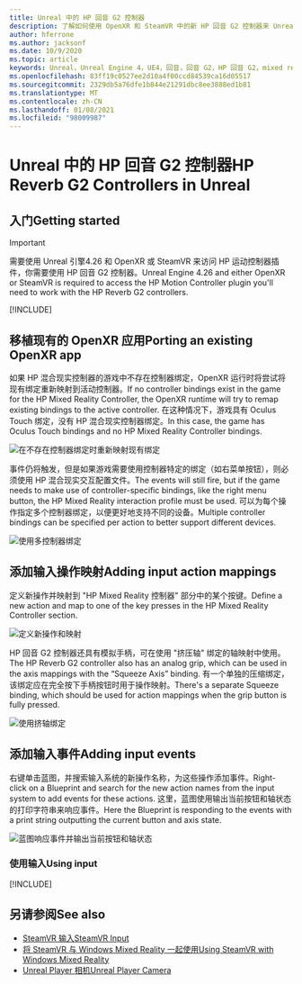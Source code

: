 ```yaml
---
title: Unreal 中的 HP 回音 G2 控制器
description: 了解如何使用 OpenXR 和 SteamVR 中的新 HP 回音 G2 控制器来 Unreal 混合现实应用程序。
author: hferrone
ms.author: jacksonf
ms.date: 10/9/2020
ms.topic: article
keywords: Unreal，Unreal Engine 4，UE4，回音，回音 G2，HP 回音 G2，mixed reality，开发，运动控制器，用户输入，功能，新项目，模拟器，文档，指南，功能，全息影像，游戏开发，混合现实耳机，windows mixed reality 耳机，虚拟现实耳机
ms.openlocfilehash: 83ff19c0527ee2d10a4f00ccd84539ca16d05517
ms.sourcegitcommit: 2329db5a76dfe1b844e21291dbc8ee3888ed1b81
ms.translationtype: MT
ms.contentlocale: zh-CN
ms.lasthandoff: 01/08/2021
ms.locfileid: "98009987"
---
```

# <a name="hp-reverb-g2-controllers-in-unreal"></a><span data-ttu-id="37287-104">Unreal 中的 HP 回音 G2 控制器</span><span class="sxs-lookup"><span data-stu-id="37287-104">HP Reverb G2 Controllers in Unreal</span></span> 

## <a name="getting-started"></a><span data-ttu-id="37287-105">入门</span><span class="sxs-lookup"><span data-stu-id="37287-105">Getting started</span></span>

> [!IMPORTANT]
> <span data-ttu-id="37287-106">需要使用 Unreal 引擎4.26 和 OpenXR 或 SteamVR 来访问 HP 运动控制器插件，你需要使用 HP 回音 G2 控制器。</span><span class="sxs-lookup"><span data-stu-id="37287-106">Unreal Engine 4.26 and either OpenXR or SteamVR is required to access the HP Motion Controller plugin you'll need to work with the HP Reverb G2 controllers.</span></span>

[!INCLUDE[](includes/tabs-g2-controllers-in-unreal.md)]

## <a name="porting-an-existing-openxr-app"></a><span data-ttu-id="37287-107">移植现有的 OpenXR 应用</span><span class="sxs-lookup"><span data-stu-id="37287-107">Porting an existing OpenXR app</span></span> 

<span data-ttu-id="37287-108">如果 HP 混合现实控制器的游戏中不存在控制器绑定，OpenXR 运行时将尝试将现有绑定重新映射到活动控制器。</span><span class="sxs-lookup"><span data-stu-id="37287-108">If no controller bindings exist in the game for the HP Mixed Reality Controller, the OpenXR runtime will try to remap existing bindings to the active controller.</span></span>  <span data-ttu-id="37287-109">在这种情况下，游戏具有 Oculus Touch 绑定，没有 HP 混合现实控制器绑定。</span><span class="sxs-lookup"><span data-stu-id="37287-109">In this case, the game has Oculus Touch bindings and no HP Mixed Reality Controller bindings.</span></span>

![在不存在控制器绑定时重新映射现有绑定](images/reverb-g2-img-04.png)

<span data-ttu-id="37287-111">事件仍将触发，但是如果游戏需要使用控制器特定的绑定（如右菜单按钮），则必须使用 HP 混合现实交互配置文件。</span><span class="sxs-lookup"><span data-stu-id="37287-111">The events will still fire, but if the game needs to make use of controller-specific bindings, like the right menu button, the HP Mixed Reality interaction profile must be used.</span></span>  <span data-ttu-id="37287-112">可以为每个操作指定多个控制器绑定，以便更好地支持不同的设备。</span><span class="sxs-lookup"><span data-stu-id="37287-112">Multiple controller bindings can be specified per action to better support different devices.</span></span>
   
![使用多控制器绑定](images/reverb-g2-img-05.png)

## <a name="adding-input-action-mappings"></a><span data-ttu-id="37287-114">添加输入操作映射</span><span class="sxs-lookup"><span data-stu-id="37287-114">Adding input action mappings</span></span> 

<span data-ttu-id="37287-115">定义新操作并映射到 "HP Mixed Reality 控制器" 部分中的某个按键。</span><span class="sxs-lookup"><span data-stu-id="37287-115">Define a new action and map to one of the key presses in the HP Mixed Reality Controller section.</span></span>

![定义新操作和映射](images/reverb-g2-img-02.png)

<span data-ttu-id="37287-117">HP 回音 G2 控制器还具有模拟手柄，可在使用 "挤压轴" 绑定的轴映射中使用。</span><span class="sxs-lookup"><span data-stu-id="37287-117">The HP Reverb G2 controller also has an analog grip, which can be used in the axis mappings with the “Squeeze Axis” binding.</span></span>  <span data-ttu-id="37287-118">有一个单独的压缩绑定，该绑定应在完全按下手柄按钮时用于操作映射。</span><span class="sxs-lookup"><span data-stu-id="37287-118">There's a separate Squeeze binding, which should be used for action mappings when the grip button is fully pressed.</span></span> 

![使用挤轴绑定](images/reverb-g2-img-03.png)

## <a name="adding-input-events"></a><span data-ttu-id="37287-120">添加输入事件</span><span class="sxs-lookup"><span data-stu-id="37287-120">Adding input events</span></span>

<span data-ttu-id="37287-121">右键单击蓝图，并搜索输入系统的新操作名称，为这些操作添加事件。</span><span class="sxs-lookup"><span data-stu-id="37287-121">Right-click on a Blueprint and search for the new action names from the input system to add events for these actions.</span></span>  <span data-ttu-id="37287-122">这里，蓝图使用输出当前按钮和轴状态的打印字符串来响应事件。</span><span class="sxs-lookup"><span data-stu-id="37287-122">Here the Blueprint is responding to the events with a print string outputting the current button and axis state.</span></span>

![蓝图响应事件并输出当前按钮和轴状态](images/reverb-g2-img-06.png)

### <a name="using-input"></a><span data-ttu-id="37287-124">使用输入</span><span class="sxs-lookup"><span data-stu-id="37287-124">Using input</span></span> 

[!INCLUDE[](includes/tabs-g2-controller-mapping-in-unreal.md)]

## <a name="see-also"></a><span data-ttu-id="37287-125">另请参阅</span><span class="sxs-lookup"><span data-stu-id="37287-125">See also</span></span>
* [<span data-ttu-id="37287-126">SteamVR 输入</span><span class="sxs-lookup"><span data-stu-id="37287-126">SteamVR Input</span></span>](https://docs.unrealengine.com/Platforms/VR/SteamVR/HowTo/SteamVRInput/index.html)
* [<span data-ttu-id="37287-127">将 SteamVR 与 Windows Mixed Reality 一起使用</span><span class="sxs-lookup"><span data-stu-id="37287-127">Using SteamVR with Windows Mixed Reality</span></span>](https://docs.microsoft.com/windows/mixed-reality/enthusiast-guide/using-steamvr-with-windows-mixed-reality)
* [<span data-ttu-id="37287-128">Unreal Player 相机</span><span class="sxs-lookup"><span data-stu-id="37287-128">Unreal Player Camera</span></span>](https://docs.unrealengine.com/Programming/Tutorials/PlayerCamera/3/index.html)